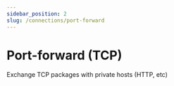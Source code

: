 ```yaml
---
sidebar_position: 2
slug: /connections/port-forward
---
```


# Port-forward (TCP)

Exchange TCP packages with private hosts (HTTP, etc)


